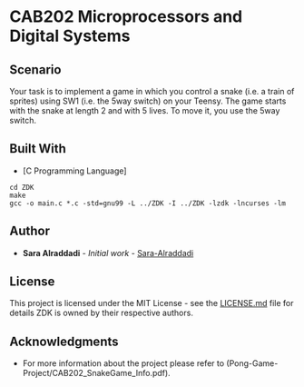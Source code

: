 # CAB202 Microprocessors and Digital Systems


## Scenario
Your task is to implement a game in which you control a snake (i.e. a train of sprites) using SW1 (i.e. the 5­way switch) on your Teensy. The game starts with the snake at length 2 and with 5 lives. To move it, you use the 5­way switch.

## Built With
 * [C Programming Language]
 
```
cd ZDK
make
gcc -o main.c *.c -std=gnu99 -L ../ZDK -I ../ZDK -lzdk -lncurses -lm
```

## Author

* **Sara Alraddadi** - *Initial work* - [Sara-Alraddadi](https://github.com/Sara-Alraddadi)


## License

This project is licensed under the MIT License - see the [LICENSE.md](LICENSE.md) file for details
ZDK is owned by their respective authors.


## Acknowledgments

* For more information about the project please refer to (Pong-Game-Project/CAB202_SnakeGame_Info.pdf).

